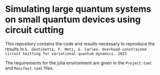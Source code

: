 # Simulating large quantum systems on small quantum devices using circuit cutting

This repository contains the code and results necessary to reproduce the results in
`G. Gentinetta, F. Metz, G. Carleo. Overhead-constrained circuit knitting for variational quantum dynamics. 2023`

The requirements for the julia environment are given in the `Project.toml` and `Manifest.toml` files. 
